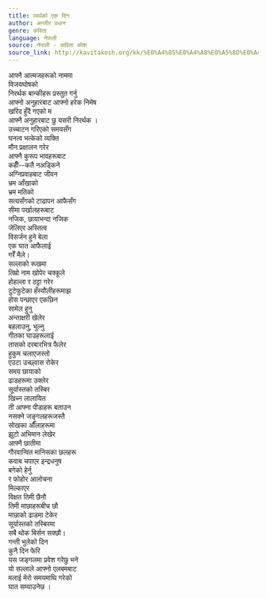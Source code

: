 ```yaml
---
title: व्यर्थको एक दिन
author: अन्जीर प्रधान
genre: कविता
language: नेपाली
source: नेपाली - कविता कोश
source_link: http://kavitakosh.org/kk/%E0%A4%85%E0%A4%A8%E0%A5%8D%E0%A4%9C%E0%A5%80%E0%A4%B0_%E0%A4%AA%E0%A5%8D%E0%A4%B0%E0%A4%A7%E0%A4%BE%E0%A4%A8
---
```


आफ्नै आत्मजहरूको नाममा  
विजयघोषको  
निरर्थक बान्कीहरू प्रस्तुत गर्नु  
आफ्नो अनुहारबाट आफ्नो हरेक निमेष  
खरिद हुँदै गएको म  
आफ्नै अनुहारबाट छु यसरी निरर्थक ।  
उच्चाटन गरिएको समयसँग  
घनत्व भत्केको व्यक्ति  
मौन प्रक्षालन गरेर  
आफ्नै कुरूप भावहरूबाट  
कहीँ--कतै नअड्किने  
अग्निप्रवाहबाट जीवन  
भ्रम आँखाको  
भ्रम मतिको  
सत्यसँगको टाढापन आफैसँग  
सीमा पर्खालहरूबाट  
नजिक, छायाभन्दा नजिक  
जेलिएर अस्तित्व  
विसर्जन हुने बेला  
एक घात आफैलाई  
गरेँ मैले।  
सल्लाको रूखमा  
तिम्रो नाम खोपेर चक्कूले  
होहल्ला र ठट्टा गरेर  
टुटेफुटेका हँस्यौलीहरूमाझ  
होस पन्छाएर एकछिन  
सामेल हुनु  
अन्ताक्षरी खेलेर  
बहलाउनु, भुल्नु  
गीतका घाउहरूलाई  
तासको दरबारभित्र फैलेर  
हुकुम चलाएजस्तो  
एउटा उच्छ्वास रोकेर  
समय छायाको  
ढाडहरूमा उक्लेर  
सूर्यास्तको तस्बिर  
खिच्न लालायित  
ती आफ्ना पीडाहरू बताउन  
नसक्ने जङ्गलहरूजस्तै  
सोखका औँलाहरूमा  
झूटो अभिमान लेखेर  
आफ्नै छातीमा  
गौरवान्वित मानिसका छलहरू  
कवाब चपाएर इन्द्रधनुष  
बगेको हेर्नु  
र फोहोर आलोचना  
मिल्काएर  
विक्षत तिमी छैनौ  
तिमी माछाहरूबीच छौ  
माछाको ढाडमा टेकेर  
सूर्यास्तको तस्बिरमा  
सबै थोक बिर्सन सक्छौ।  
गन्ती भुलेको दिन  
कुनै दिन फेरि  
यस जङ्गलमा प्रवेश गरेछु भने  
यो सल्लाले आफ्नो एलबमबाट  
मलाई मेरो समयमाथि गरेको  
घात सम्याउनेछ ।
